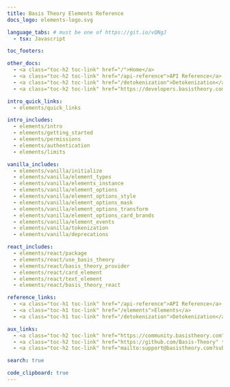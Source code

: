 ```yaml
---
title: Basis Theory Elements Reference
docs_logo: elements-logo.svg

language_tabs: # must be one of https://git.io/vQNgJ
  - tsx: Javascript

toc_footers:

other_docs:
  - <a class="toc-h2 toc-link" href="/">Home</a>
  - <a class="toc-h2 toc-link" href="/api-reference">API Reference</a>
  - <a class="toc-h2 toc-link" href="/detokenization">Detokenization</a>
  - <a class="toc-h2 toc-link" href="https://developers.basistheory.com">Guides</a>

intro_quick_links:
  - elements/quick_links

intro_includes:
  - elements/intro
  - elements/getting_started
  - elements/permissions
  - elements/authentication
  - elements/limits

vanilla_includes:
  - elements/vanilla/initialize
  - elements/vanilla/element_types
  - elements/vanilla/elements_instance
  - elements/vanilla/element_options
  - elements/vanilla/element_options_style
  - elements/vanilla/element_options_mask
  - elements/vanilla/element_options_transform
  - elements/vanilla/element_options_card_brands
  - elements/vanilla/element_events
  - elements/vanilla/tokenization
  - elements/vanilla/deprecations

react_includes:
  - elements/react/package
  - elements/react/use_basis_theory
  - elements/react/basis_theory_provider
  - elements/react/card_element
  - elements/react/text_element
  - elements/react/basis_theory_react

reference_links:
  - <a class="toc-h1 toc-link" href="/api-reference">API Reference</a>
  - <a class="toc-h1 toc-link" href="/elements">Elements</a>
  - <a class="toc-h1 toc-link" href="/detokenization">Detokenization</a>

aux_links:
  - <a class="toc-h2 toc-link" href="https://community.basistheory.com" target="_blank">Join our Community</a>
  - <a class="toc-h2 toc-link" href="https://github.com/Basis-Theory" target="_blank">GitHub</a>
  - <a class="toc-h2 toc-link" href="mailto:support@basistheory.com?subject=Help!">Email Support</a>

search: true

code_clipboard: true
---
```


